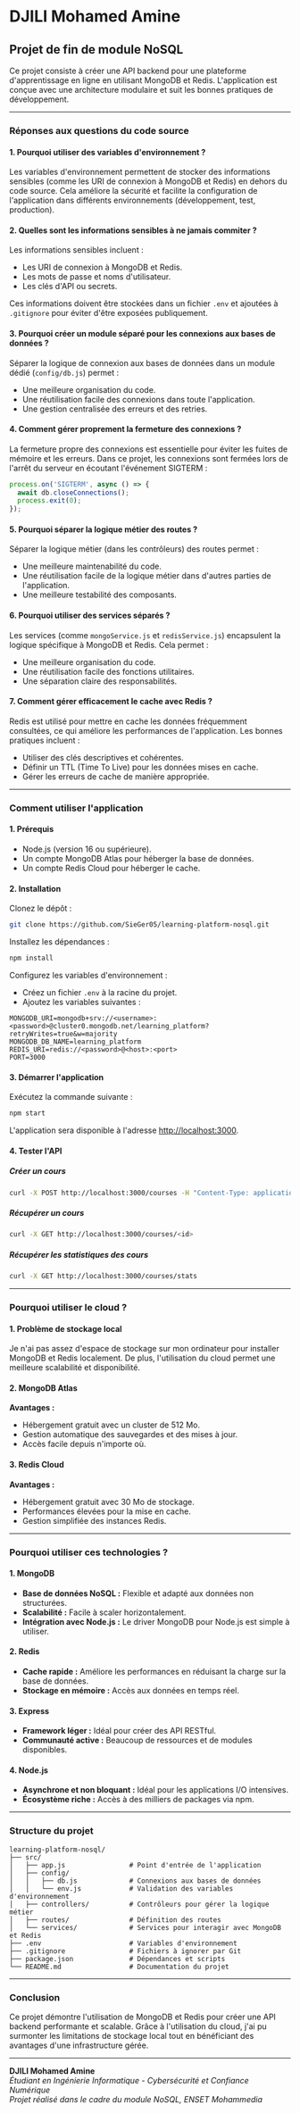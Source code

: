# DJILI Mohamed Amine  

## Projet de fin de module NoSQL

Ce projet consiste à créer une API backend pour une plateforme d'apprentissage en ligne en utilisant MongoDB et Redis. L'application est conçue avec une architecture modulaire et suit les bonnes pratiques de développement.

---

### Réponses aux questions du code source

#### 1. Pourquoi utiliser des variables d'environnement ?
Les variables d'environnement permettent de stocker des informations sensibles (comme les URI de connexion à MongoDB et Redis) en dehors du code source. Cela améliore la sécurité et facilite la configuration de l'application dans différents environnements (développement, test, production).

#### 2. Quelles sont les informations sensibles à ne jamais commiter ?
Les informations sensibles incluent :

- Les URI de connexion à MongoDB et Redis.
- Les mots de passe et noms d'utilisateur.
- Les clés d'API ou secrets.

Ces informations doivent être stockées dans un fichier `.env` et ajoutées à `.gitignore` pour éviter d'être exposées publiquement.

#### 3. Pourquoi créer un module séparé pour les connexions aux bases de données ?
Séparer la logique de connexion aux bases de données dans un module dédié (`config/db.js`) permet :

- Une meilleure organisation du code.
- Une réutilisation facile des connexions dans toute l'application.
- Une gestion centralisée des erreurs et des retries.

#### 4. Comment gérer proprement la fermeture des connexions ?
La fermeture propre des connexions est essentielle pour éviter les fuites de mémoire et les erreurs. Dans ce projet, les connexions sont fermées lors de l'arrêt du serveur en écoutant l'événement SIGTERM :

```javascript
process.on('SIGTERM', async () => {
  await db.closeConnections();
  process.exit(0);
});
```

#### 5. Pourquoi séparer la logique métier des routes ?
Séparer la logique métier (dans les contrôleurs) des routes permet :

- Une meilleure maintenabilité du code.
- Une réutilisation facile de la logique métier dans d'autres parties de l'application.
- Une meilleure testabilité des composants.

#### 6. Pourquoi utiliser des services séparés ?
Les services (comme `mongoService.js` et `redisService.js`) encapsulent la logique spécifique à MongoDB et Redis. Cela permet :

- Une meilleure organisation du code.
- Une réutilisation facile des fonctions utilitaires.
- Une séparation claire des responsabilités.

#### 7. Comment gérer efficacement le cache avec Redis ?
Redis est utilisé pour mettre en cache les données fréquemment consultées, ce qui améliore les performances de l'application. Les bonnes pratiques incluent :

- Utiliser des clés descriptives et cohérentes.
- Définir un TTL (Time To Live) pour les données mises en cache.
- Gérer les erreurs de cache de manière appropriée.

---

### Comment utiliser l'application

#### 1. Prérequis
- Node.js (version 16 ou supérieure).
- Un compte MongoDB Atlas pour héberger la base de données.
- Un compte Redis Cloud pour héberger le cache.

#### 2. Installation

Clonez le dépôt :
```bash
git clone https://github.com/SieGer05/learning-platform-nosql.git
```

Installez les dépendances :
```bash
npm install
```

Configurez les variables d'environnement :

- Créez un fichier `.env` à la racine du projet.
- Ajoutez les variables suivantes :

```plaintext
MONGODB_URI=mongodb+srv://<username>:<password>@cluster0.mongodb.net/learning_platform?retryWrites=true&w=majority
MONGODB_DB_NAME=learning_platform
REDIS_URI=redis://<password>@<host>:<port>
PORT=3000
```

#### 3. Démarrer l'application
Exécutez la commande suivante :
```bash
npm start
```
L'application sera disponible à l'adresse [http://localhost:3000](http://localhost:3000).

#### 4. Tester l'API

##### Créer un cours
```bash
curl -X POST http://localhost:3000/courses -H "Content-Type: application/json" -d '{"title": "Introduction to NoSQL", "description": "Learn the basics of NoSQL databases", "instructor": "John Doe", "duration": 60}'
```

##### Récupérer un cours
```bash
curl -X GET http://localhost:3000/courses/<id>
```

##### Récupérer les statistiques des cours
```bash
curl -X GET http://localhost:3000/courses/stats
```

---

### Pourquoi utiliser le cloud ?

#### 1. Problème de stockage local
Je n'ai pas assez d'espace de stockage sur mon ordinateur pour installer MongoDB et Redis localement. De plus, l'utilisation du cloud permet une meilleure scalabilité et disponibilité.

#### 2. MongoDB Atlas
**Avantages :**
- Hébergement gratuit avec un cluster de 512 Mo.
- Gestion automatique des sauvegardes et des mises à jour.
- Accès facile depuis n'importe où.

#### 3. Redis Cloud
**Avantages :**
- Hébergement gratuit avec 30 Mo de stockage.
- Performances élevées pour la mise en cache.
- Gestion simplifiée des instances Redis.

---

### Pourquoi utiliser ces technologies ?

#### 1. MongoDB
- **Base de données NoSQL :** Flexible et adapté aux données non structurées.
- **Scalabilité :** Facile à scaler horizontalement.
- **Intégration avec Node.js :** Le driver MongoDB pour Node.js est simple à utiliser.

#### 2. Redis
- **Cache rapide :** Améliore les performances en réduisant la charge sur la base de données.
- **Stockage en mémoire :** Accès aux données en temps réel.

#### 3. Express
- **Framework léger :** Idéal pour créer des API RESTful.
- **Communauté active :** Beaucoup de ressources et de modules disponibles.

#### 4. Node.js
- **Asynchrone et non bloquant :** Idéal pour les applications I/O intensives.
- **Écosystème riche :** Accès à des milliers de packages via npm.

---

### Structure du projet
```plaintext
learning-platform-nosql/
├── src/
│   ├── app.js                # Point d'entrée de l'application
│   ├── config/
│   │   ├── db.js             # Connexions aux bases de données
│   │   └── env.js            # Validation des variables d'environnement
│   ├── controllers/          # Contrôleurs pour gérer la logique métier
│   ├── routes/               # Définition des routes
│   └── services/             # Services pour interagir avec MongoDB et Redis
├── .env                      # Variables d'environnement
├── .gitignore                # Fichiers à ignorer par Git
├── package.json              # Dépendances et scripts
└── README.md                 # Documentation du projet
```

---

### Conclusion
Ce projet démontre l'utilisation de MongoDB et Redis pour créer une API backend performante et scalable. Grâce à l'utilisation du cloud, j'ai pu surmonter les limitations de stockage local tout en bénéficiant des avantages d'une infrastructure gérée.

---

**DJILI Mohamed Amine**  
*Étudiant en Ingénierie Informatique - Cybersécurité et Confiance Numérique  
Projet réalisé dans le cadre du module NoSQL, ENSET Mohammedia*